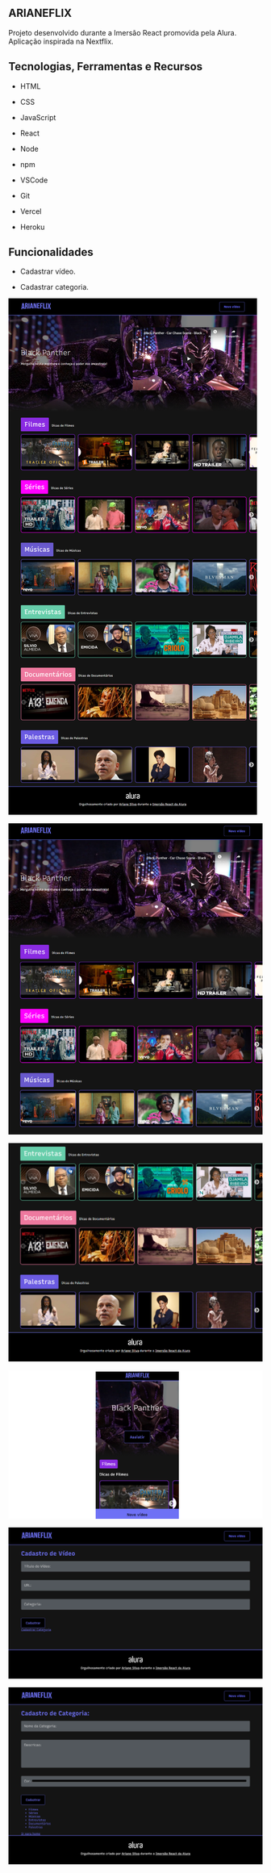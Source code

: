 ## ARIANEFLIX

Projeto desenvolvido durante a Imersão React promovida pela Alura. Aplicação inspirada na Nextflix.

## Tecnologias, Ferramentas e Recursos

* HTML

* CSS

* JavaScript

* React

* Node

* npm

* VSCode

* Git

* Vercel

* Heroku

## Funcionalidades

* Cadastrar vídeo.

* Cadastrar categoria.

![alt text](https://github.com/Arianess/arianeflix/blob/master/public/images/home.png)

![alt text](https://github.com/Arianess/arianeflix/blob/master/public/images/home-zoom1.png)

![alt text](https://github.com/Arianess/arianeflix/blob/master/public/images/home-zoom2.png)

![alt text](https://github.com/Arianess/arianeflix/blob/master/public/images/home-mobile.png)

![alt text](https://github.com/Arianess/arianeflix/blob/master/public/images/registervideo.png)

![alt text](https://github.com/Arianess/arianeflix/blob/master/public/images/registercategory.png)